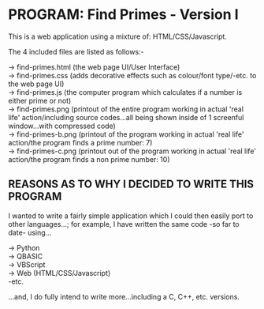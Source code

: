 # PROGRAM: Find Primes - Version I

This is a web application using a mixture of: HTML/CSS/Javascript.

The 4 included files are listed as follows:-

-> find-primes.html (the web page UI/User Interface)  
-> find-primes.css  (adds decorative effects such as colour/font type/-etc. to the web page UI)  
-> find-primes.js   (the computer program which calculates if a number is either prime or not)  
-> find-primes.png  (printout of the entire program working in actual 'real life' action/including source codes...all being shown inside of 1 screenful window...with compressed code)   
-> find-primes-b.png  (printout of the program working in actual 'real life' action/the program finds a prime number: 7)   
-> find-primes-c.png  (printout out of the program working in actual 'real life' action/the program finds a non prime number: 10)   


## REASONS AS TO WHY I DECIDED TO WRITE THIS PROGRAM

I wanted to write a fairly simple application which I could then easily port to other languages...; 
for example, I have written the same code -so far to date- using...

-> Python  
-> QBASIC  
-> VBScript  
-> Web (HTML/CSS/Javascript)  
-etc.  

...and, I do fully intend to write more...including a C, C++, etc. versions.
